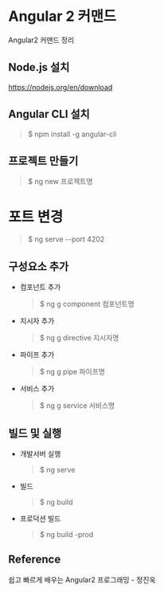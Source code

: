 # Angular 2 커맨드

Angular2 커맨드 정리

## Node.js 설치

https://nodejs.org/en/download

## Angular CLI 설치

> $ npm install -g angular-cli

## 프로젝트 만들기

> $ ng new 프로젝트명

# 포트 변경

> $ ng serve --port 4202

## 구성요소 추가

- 컴포넌트 추가

  > $ ng g component 컴포넌트명


- 지시자 추가

  > $ ng g directive 지시자명

- 파이프 추가

  > $ ng g pipe 파이프명

- 서비스 추가

  > $ ng g service 서비스명

## 빌드 및 실행

- 개발서버 실행

  > $ ng serve

- 빌드

  > $ ng build

- 프로덕션 빌드

  > $ ng build -prod



## Reference

쉽고 빠르게 배우는 Angular2 프로그래밍 - 정진욱

